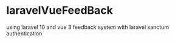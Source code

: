 # laravelVueFeedBack
using laravel 10 and vue 3 feedback system with laravel sanctum authentication
